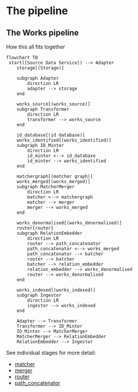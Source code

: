 # The pipeline

## The Works pipeline

How this all fits together

```mermaid
flowchart TB
 start([Source Data Service]) --> Adapter
    storage[(Storage)]

    subgraph Adapter
        direction LR
        adapter --> storage
    end

    works_source[(works_source)]
    subgraph Transformer
        direction LR
        transformer --> works_source
    end

    id_database[(id database)]
    works_identified[(works_identified)]
    subgraph ID_Minter
        direction LR
        id_minter <--> id_database
        id_minter --> works_identified
    end

    matchergraph[(matcher graph)]
    works_merged[(works_merged)]
    subgraph MatcherMerger
        direction LR
        matcher <--> matchergraph
        matcher --> merger
        merger --> works_merged
    end

    works_denormalised[(works_denormalised)]
    router{router}
    subgraph RelationEmbedder
        direction LR
        router --> path_concatenator
        path_concatenator <--> works_merged
        path_concatenator --> batcher
        router --> batcher
        batcher --> relation_embedder
        relation_embedder --> works_denormalised
        router --> works_denormalised
    end

    works_indexed[(works_indexed)]
    subgraph Ingestor
        direction LR
        ingestor --> works_indexed
    end

    Adapter --> Transformer
    Transformer --> ID_Minter
    ID_Minter --> MatcherMerger
    MatcherMerger --> RelationEmbedder
    RelationEmbedder --> Ingestor

```

See individual stages for more detail:
* [matcher](./matcher/README.md)
* [merger](./merger/README.md)
* [router](./relation_embedder/router/README.md)
* [path_concatenator](./relation_embedder/path_concatenator/README.md)


